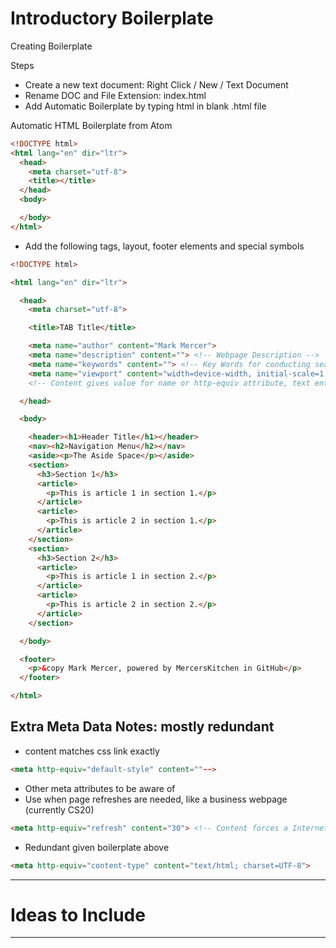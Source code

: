 # Introductory Boilerplate
Creating Boilerplate

Steps
- Create a new text document: Right Click / New / Text Document
- Rename DOC and File Extension: index.html
- Add Automatic Boilerplate by typing html in blank .html file

Automatic HTML Boilerplate from Atom
```html
<!DOCTYPE html>
<html lang="en" dir="ltr">
  <head>
    <meta charset="utf-8">
    <title></title>
  </head>
  <body>

  </body>
</html>
```

- Add the following tags, layout, footer elements and special symbols

```html
<!DOCTYPE html>

<html lang="en" dir="ltr">

  <head>
    <meta charset="utf-8">

    <title>TAB Title</title>

    <meta name="author" content="Mark Mercer">
    <meta name="description" content=""> <!-- Webpage Description -->
    <meta name="keywords" content=""> <!-- Key Words for conducting searches in Search Engines -->
    <meta name="viewport" content="width=device-width, initial-scale=1.0">
    <!-- Content gives value for name or http-equiv attribute, text entry for typeof string or array string -->

  </head>

  <body>

    <header><h1>Header Title</h1></header>
    <nav><h2>Navigation Menu</h2></nav>
    <aside><p>The Aside Space</p></aside>
    <section>
      <h3>Section 1</h3>
      <article>
        <p>This is article 1 in section 1.</p>
      </article>
      <article>
        <p>This is article 2 in section 1.</p>
      </article>
    </section>
    <section>
      <h3>Section 2</h3>
      <article>
        <p>This is article 1 in section 2.</p>
      </article>
      <article>
        <p>This is article 2 in section 2.</p>
      </article>
    </section>

  </body>

  <footer>
    <p>&copy Mark Mercer, powered by MercersKitchen in GitHub</p>
  </footer>

</html>
```

## Extra Meta Data Notes: mostly redundant
- content matches css link exactly

```html
<meta http-equiv="default-style" content=""-->
```

- Other meta attributes to be aware of
- Use when page refreshes are needed, like a business webpage (currently CS20)

```html
<meta http-equiv="refresh" content="30"> <!-- Content forces a Internet Request to refresh webpage every "time value in seconds" -->
```

- Redundant given boilerplate above

```html
<meta http-equiv="content-type" content="text/html; charset=UTF-8">
```

---

# Ideas to Include


---
